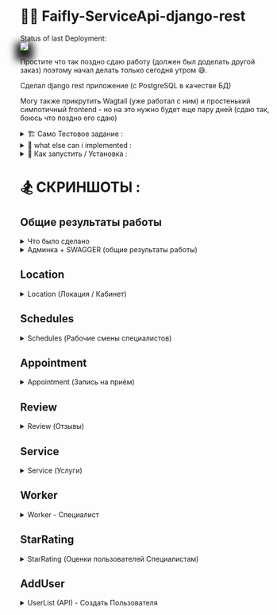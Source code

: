 # 👨‍⚕️ Faifly-ServiceApi-django-rest
Status of last Deployment:<br>
<img src="https://github.com/friz25/Flask-Online-Store-45/workflows/My-GitHub-Actions-Basics/badge.svg?branch=master"><br>

Простите что так поздно сдаю работу (должен был доделать другой заказ) поэтому начал делать только сегодня утром 😅.

Сделал django rest приложение (с PostgreSQL в качестве БД) <br>

Могу также прикрутить Wagtail (уже работал с ним) и простенький симпотичный frontend - но на это нужно будет еще пару дней (сдаю так, боюсь что поздно его сдаю)

<details><summary>🏗 Cамо Тестовое задание :</summary>

Написать бекенд для контроля записи пользователей на услуги 
Написать web API с набором эндпоинтов, позволяющим клиентам получать список свободных специалистов в определённое время, а также записываться на прием к специалистам. Специалисты должны получать список записанных на определённое время клиентов. Кроме того, администратор должен иметь возможность управлять специалистами и их рабочим временем.
Примеры использования:
запись на прием к врачу , запись на косметологическую процедуру, стрижку, массаж, и т.п. запись на оформление документов
Проект можно условно разделить на 3 части:
API для клиентов, позволяющая записаться на свободное время к определенному специалисту 
API для специалистов, позволяющая видеть записанных на приём клиентов
Админ-панель для администраторов, позволяющая управлять специалистами, их рабочими часами

Основные сущности:
- Location - место для работы специалиста. В одном месте в одно время может работать только один специалист
- Worker - специалист, предоставляющий услугу
- Schedule - временной отрезок работы специалиста.
Для каждого рабочего дня можно устанавливать отдельный отрезок, также в один день можно установить несколько рабочих отрезков (например, с 8:00 до 10:00 и с 17:00 до 21:00 того же дня)
- Appointment - забронированная запись на прием, создаваемая клиентом через API. Запись должна содержать время начала и время конца (разные процедуры могут занимать разное время)

API для клиентов - web API, позволяющее получить список специалистов, время приема специалиста для определенного дня, а также возможность записаться на приём в определённое (свободное) время. Пользовательский API должен предоставлять следующую информацию
список специалистов с возможностью фильтрации по их специальности выбор расписания специалиста по дате

API для специалистов - web API, позволяющее получить список клиентов, записанных на приём. API должен предоставлять следующую информацию:
список клиентов и временных отрезков, на которые они зарегистрированы, с возможностью фильтрации их по дате

Обязательные требования по стеку технологий: Использование реляционной базы данных Использование python и Django для написания бекенда

Будет плюсом: 
- Использование Django REST Framework  
- Использование Wagtail (для админ панели)
- Создание frontend части для клиентов/специалистов

На своё усмотрение можно добавить любую функциональность

</details>

<details><summary>🏰 what else can i implemented :</summary>

### FrontEnd part:

- jinja templating
- bootstrap
- admin panel (images in admin panel) (article editor - ckeditor)
- reviews
- worker, service, location filter
- worker, service search
- worker, service, location ratings
- Ajax filtering (dynamic content)
- pagination
- flat pages
- newsletter subscription
- multilangualism
- authorization and registration
- login via Vk, Gmail


</details>
<details><summary>🧙 Как запустить / Установка :</summary>

клонируем проект из github'a себе на рабочий пк<br>
создадим venv `python -m venv venv`<br>
зайдём в виртуальное окружение
с терминала (venv/Scripts/activate):
```
pip install django
pip install pillow
pip install djangorestframework
pip install psycopg2-binary
pip install django-filter
pip install djoser
pip install djangorestframework_simplejwt
pip install django-cors-headers 
pip install django-ckeditor
```
Установим PostgreSQL. Запустим. Создадим таблицу `service`<br>
*заёдём в файл `settings.py` укажем свои данные БД там :
```python
DATABASES = {
    'default': {
        'ENGINE': 'django.db.backends.postgresql_psycopg2',
        'NAME': 'db.name',
        'USER': 'user_name',
        'PASSWORD': 'pass',
        'HOST': 'localhost',
        'PORT':  '5432',
     }
}
```
*создаём админа
`python manage.py createsuperuser`
*проведём миграции в БД
```
python manage.py makemigrations
python manage.py migrate
python manage.py runserver
```
*если всё ОК, проект запустился 🧙<br><br>
http://127.0.0.1:8000/admin/ <br>
http://127.0.0.1:8000/swagger/

</details>

# 🏂 СКРИНШОТЫ :

## Общие результаты работы

<details><summary>Что было сделано</summary>

1. ckeditor (удобный редактор текста в админке) добавлен для service, worker, location, appointment (можно добавить еще для schedule, review, ServiceCategory) 
2. добавление и вывод отзывов/комментов для worker (атакже в бете - для service, location, appointment)
3. добавление и обновление, вывод рейтинга (1-5 звёзд) для worker (атакже в бете - для service)
4. фильтрация по типам услуг, услугам и цене (django-filter) (в бете)
5. djoser регистрация, авторизация, отправка email с подтверждением
6. drf-yasg автодокументирование api
7. добавление cors header'ов
8. пагинация в api (общая и частная)

</details>

<details><summary>Админка + SWAGGER (общие результаты работы)</summary>

Админка - Главная страница

<img src="https://i.ibb.co/KG6FWPH/Django-Google-Chrome.jpg" width="300">

SWAGGER (Полный отчёт)

<img src="https://i.ibb.co/tcNRrhm/screencapture-127-0-0-1-8000-swagger-2022-07-01-12-27-32.png" width="300">

</details>

## Location
<details><summary>Location (Локация / Кабинет)</summary>

Locations (API) - Все Локации / Кабинеты

<img src="https://i.ibb.co/Lp0SB3k/Locations-Django-REST-framework-Google-Chrome.jpg" width="300">

Location/1 (API) - Инфа об одной Локация / Кабинет

<img src="https://i.ibb.co/0F6CFwx/Locations-1-Django-REST-framework-Google-Chrome.jpg" width="300">

Location - Список Локация / Кабинет (в админке)

<img src="https://i.ibb.co/S5BsYvG/screencapture-127-0-0-1-8000-admin-services-location-2022-07-01-13-02-15.png" width="300">

Location - Редактировать Локация / Кабинет (в админке)

<img src="https://i.ibb.co/bJr1TDv/screencapture-127-0-0-1-8000-admin-services-location-5-change-2022-07-01-13-02-28.png" width="300">

</details>

## Schedules
<details><summary>Schedules (Рабочие смены специалистов)</summary>

Schedule (API) - Рабочие смены специалистов

<img src="https://i.ibb.co/0rwWNZr/Schedules-Django-REST-framework-Google-Chrome.jpg" width="300">

Schedule/1 (API) - Инфа об одной Рабочей смене специалиста

<img src="https://i.ibb.co/wppxV5C/Schedules-1-Django-REST-framework-Google-Chrome.jpg" width="300">

Schedule - Список всех Рабочих смен специалистов (в админке)

<img src="https://i.ibb.co/pR4BJjX/Django-Google-Chrome.jpg" width="300">

</details>

## Appointment
<details><summary>Appointment (Запись на приём) </summary>

Appointment (API) - Запись на приём

<img src="https://i.ibb.co/S5S2QnX/screencapture-127-0-0-1-8000-api-v1-appointment-2022-07-01-12-20-26.png" width="300">

Appointment - Запись на приём (в админке)

<img src="https://i.ibb.co/5kYTkcR/screencapture-127-0-0-1-8000-admin-services-appointment-3-change-2022-07-01-13-04-32.png" width="300">

Appointment - Список всех Записей на приём (в админке)

<img src="https://i.ibb.co/Y2TqJXS/Django-Google-Chrome.jpg" width="300">

</details>

## Review
<details><summary>Review (Отзывы) </summary>

Review Create (API) - Создать отзыв о Специалисте

<img src="https://i.ibb.co/tCXhMjc/screencapture-127-0-0-1-8000-api-v1-review-2022-07-01-12-25-15.png" width="300">

Review - Список Отзывов (в админке)

<img src="https://i.ibb.co/JvP6pzx/screencapture-127-0-0-1-8000-admin-services-review-2022-07-01-13-01-42.png" width="300">


Review - Редактировать Отзыв (в админке)

<img src="https://i.ibb.co/8rRck8p/Django-Google-Chrome.jpg" width="300">

</details>

## Service

<details><summary>Service (Услуги)</summary>

Service - Редактировать Услугу (в админке)

<img src="https://i.ibb.co/FhxbNBQ/screencapture-127-0-0-1-8000-admin-services-service-2-change-2022-07-01-12-59-31.png" width="300">

ServiceShots - Список Фото Услуг (в админке)

<img src="https://i.ibb.co/PDvPD2r/screencapture-127-0-0-1-8000-admin-services-serviceshots-2022-07-01-13-03-09.png" width="300">

Service - Список всех Услуг (в админке)

<img src="https://i.ibb.co/1RJ2vQk/Django-Google-Chrome.jpg" width="300">

Service/1 (API) - Описание одной Услуги

<img src="https://i.ibb.co/bFmp9GP/screencapture-127-0-0-1-8000-api-v1-service-1-2022-07-01-12-20-06.png" width="300">

Service (API) - Список всех Услуг

<img src="https://i.ibb.co/Zhzt2Yy/screencapture-127-0-0-1-8000-api-v1-service-2022-07-01-12-19-15.png" width="300">

</details>

## Worker

<details><summary>Worker - Специалист </summary>

Worker - Редактировать Специалиста (в админке) 

<img src="https://i.ibb.co/cL2pXgj/screencapture-127-0-0-1-8000-admin-services-worker-5-change-2022-07-01-13-00-04.png" width="300">

Worker - Список Специалистов (в админке)

<img src="https://i.ibb.co/gmM0SDq/screencapture-127-0-0-1-8000-admin-services-worker-2022-07-01-12-59-48.png" width="300">

Workers (API) - Список всех Специалистов

<img src="https://i.ibb.co/yh4MYm6/screencapture-127-0-0-1-8000-api-v1-worker-2022-07-01-12-28-35.png" width="300">

Worker/1 (API) - Описание одного Специалиста

<img src="https://i.ibb.co/mqD3q0g/Workers-Django-REST-framework-Google-Chrome.jpg" width="300">

</details>

## StarRating

<details><summary>StarRating (Оценки пользователей Специалистам)</summary>

Add Star Rating (API) - Добавить оценку пользователя Специалисту

<img src="https://i.ibb.co/M191jWS/screencapture-127-0-0-1-8000-api-v1-rating-2022-07-01-12-28-09.png" width="300">

Rating - Список всех оставленых Оценок Специалистам (в админке)

<img src="https://i.ibb.co/vXDzfSc/Django-Google-Chrome.jpg" width="300">

</details>

## AddUser
<details><summary>UserList (API) - Создать Пользователя</summary>

<img src="https://i.ibb.co/VLLcQKK/screencapture-127-0-0-1-8000-auth-users-2022-07-01-12-22-50.png" width="300">

</details>

<style>
img{
box-shadow: 0px 10px 15px 10px #222;
}
img:hover {
box-shadow: 0 0 0 1px #ccc,
0 -20px 10px -5px #6BFA76,
20px 0 10px -5px #FBC16A,
0 20px 10px -5px #F4F171,
-20px 0 10px -5px #6BA5FA;	
-webkit-transition: all 0.5s ease;
-moz-transition: all 0.5s ease;
transition: all 0.5s ease;
}
</style>